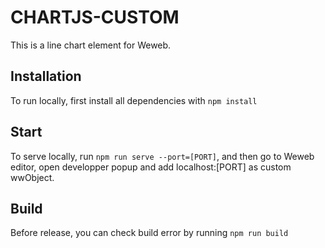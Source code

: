 # CHARTJS-CUSTOM

This is a line chart element for Weweb.

## Installation

To run locally, first install all dependencies with `npm install`

## Start

To serve locally, run `npm run serve --port=[PORT]`, and then go to Weweb editor, open developper popup and add localhost:[PORT] as custom wwObject.

## Build

Before release, you can check build error by running `npm run build`
